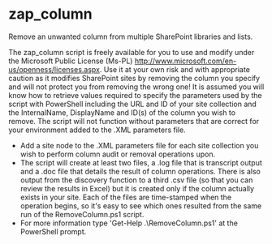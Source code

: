 # zap_column
Remove an unwanted column from multiple SharePoint libraries and lists.

The zap_column script is freely available for you to use and modify under the Microsoft Public License (Ms-PL) http://www.microsoft.com/en-us/openness/licenses.aspx. Use it at your own risk and with appropriate caution as it modifies SharePoint sites by removing the column you specify and will not protect you from removing the wrong one! It is assumed you will know how to retrieve values required to specify the parameters used by the script with PowerShell including the URL and ID of your site collection and the InternalName, DisplayName and ID(s) of the column you wish to remove. The script will not function without parameters that are correct for your environment added to the .XML parameters file.

<ul>
<li>Add a site node to the .XML parameters file for each site collection you wish to perform column audit or removal operations upon. </li>
<li>The script will create at least two files, a .log file that is transcript output and a .doc file that details the result of column operations. There is also output from the discovery function to a third .csv file (so that you can review the results in Excel) but it is created only if the column actually exists in your site. Each of the files are time-stamped when the operation begins, so it's easy to see which ones resulted from the same run of the RemoveColumn.ps1 script.</li>
<li>For more information type 'Get-Help .\RemoveColumn.ps1' at the PowerShell prompt.</li>
</ul>
